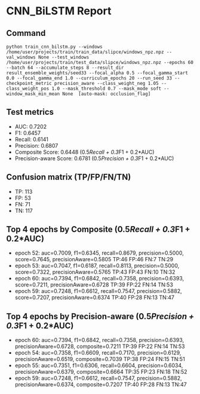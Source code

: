 # CNN_BiLSTM Report

## Command
```
python train_cnn_bilstm.py --windows /home/user/projects/train/train_data/slipce/windows_npz.npz --val_windows None --test_windows /home/user/projects/train/test_data/slipce/windows_npz.npz --epochs 60 --batch 64 --accumulate_steps 8 --result_dir result_ensemble_weights/seed33 --focal_alpha 0.5 --focal_gamma_start 0.0 --focal_gamma_end 1.0 --curriculum_epochs 20 --run_seed 33 --checkpoint_metric precision_aware --class_weight_neg 1.05 --class_weight_pos 1.0 --mask_threshold 0.7 --mask_mode soft --window_mask_min_mean None  [auto-mask: occlusion_flag]
```

## Test metrics
- AUC: 0.7202
- F1: 0.6457
- Recall: 0.6141
- Precision: 0.6807
- Composite Score: 0.6448 (0.5*Recall + 0.3*F1 + 0.2*AUC)
- Precision-aware Score: 0.6781 (0.5*Precision + 0.3*F1 + 0.2*AUC)
## Confusion matrix (TP/FP/FN/TN)
- TP: 113
- FP: 53
- FN: 71
- TN: 117

## Top 4 epochs by Composite (0.5*Recall + 0.3*F1 + 0.2*AUC)
- epoch 52: auc=0.7009, f1=0.6345, recall=0.8679, precision=0.5000, score=0.7645, precisionAware=0.5805  TP:46 FP:46 FN:7 TN:29
- epoch 53: auc=0.7047, f1=0.6187, recall=0.8113, precision=0.5000, score=0.7322, precisionAware=0.5765  TP:43 FP:43 FN:10 TN:32
- epoch 60: auc=0.7394, f1=0.6842, recall=0.7358, precision=0.6393, score=0.7211, precisionAware=0.6728  TP:39 FP:22 FN:14 TN:53
- epoch 59: auc=0.7248, f1=0.6612, recall=0.7547, precision=0.5882, score=0.7207, precisionAware=0.6374  TP:40 FP:28 FN:13 TN:47

## Top 4 epochs by Precision-aware (0.5*Precision + 0.3*F1 + 0.2*AUC)
- epoch 60: auc=0.7394, f1=0.6842, recall=0.7358, precision=0.6393, precisionAware=0.6728, composite=0.7211  TP:39 FP:22 FN:14 TN:53
- epoch 54: auc=0.7358, f1=0.6609, recall=0.7170, precision=0.6129, precisionAware=0.6519, composite=0.7039  TP:38 FP:24 FN:15 TN:51
- epoch 55: auc=0.7351, f1=0.6306, recall=0.6604, precision=0.6034, precisionAware=0.6379, composite=0.6664  TP:35 FP:23 FN:18 TN:52
- epoch 59: auc=0.7248, f1=0.6612, recall=0.7547, precision=0.5882, precisionAware=0.6374, composite=0.7207  TP:40 FP:28 FN:13 TN:47
